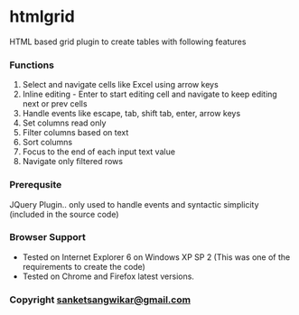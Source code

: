 # htmlgrid
   
 HTML based grid plugin to create tables with following features
 
### Functions
 1. Select and navigate cells like Excel using arrow keys
 2. Inline editing - Enter to start editing cell and navigate to keep editing next or prev cells
 3. Handle events like escape, tab, shift tab, enter, arrow keys
 4. Set columns read only
 5. Filter columns based on text
 6. Sort columns
 7. Focus to the end of each input text value
 8. Navigate only filtered rows
      
### Prerequsite
JQuery Plugin.. only used to handle events and syntactic simplicity (included in the source code)

### Browser Support
* Tested on Internet Explorer 6 on Windows XP SP 2 (This was one of the requirements to create the code)
* Tested on Chrome and Firefox latest versions.

### Copyright sanketsangwikar@gmail.com
